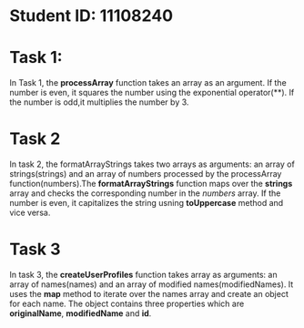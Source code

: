 # Student ID: 11108240
# Task 1:
In Task 1, the **processArray** function takes an array as an argument. If the number is even, it squares the number using the exponential operator(**). If the number is odd,it multiplies the number by 3.

# Task 2
In task 2, the formatArrayStrings takes two arrays as arguments: an array of strings(strings) and an array of numbers processed by the processArray function(numbers).The **formatArrayStrings** function maps over the **strings** array and checks the corresponding number in the *numbers* array. If the number is even, it capitalizes the string usning **toUppercase** method and vice versa.

# Task 3
In task 3, the **createUserProfiles** function takes array as arguments: an array of names(names) and an array of modified names(modifiedNames). It uses the **map** method to iterate over the names array and create an object for each name. The object contains three properties which are **originalName**, **modifiedName** and **id**. 
